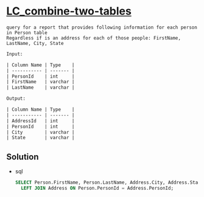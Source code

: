 # [LC_combine-two-tables](https://leetcode.com/problems/combine-two-tables)

```en
query for a report that provides following information for each person in Person table
Regardless if is an address for each of those people: FirstName, LastName, City, State
```

```txt
Input:

| Column Name | Type    |
| ----------- | ------- |
| PersonId    | int     |
| FirstName   | varchar |
| LastName    | varchar |

Output:

| Column Name | Type    |
| ----------- | ------- |
| AddressId   | int     |
| PersonId    | int     |
| City        | varchar |
| State       | varchar |
```

## Solution

* sql

  ```sql
  SELECT Person.FirstName, Person.LastName, Address.City, Address.State FROM Person
    LEFT JOIN Address ON Person.PersonId = Address.PersonId;
  ```
